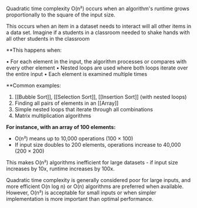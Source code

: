 Quadratic time complexity O(n²) occurs when an algorithm's runtime grows proportionally to the square of the input size.

This occurs when an item in a dataset needs to interact will all other items in a data set. Imagine if a students in a classroom needed to shake hands with all other students in the classroom

**This happens when:

• For each element in the input, the algorithm processes or compares with every other element
• Nested loops are used where both loops iterate over the entire input
• Each element is examined multiple times

**Common examples:

1. [[Bubble Sort]], [[Selection Sort]], [[Insertion Sort]] (with nested loops)
2. Finding all pairs of elements in an [[Array]]
3. Simple nested loops that iterate through all combinations
4. Matrix multiplication algorithms

**For instance, with an array of 100 elements:**

- O(n²) means up to 10,000 operations (100 × 100)
- If input size doubles to 200 elements, operations increase to 40,000 (200 × 200)

This makes O(n²) algorithms inefficient for large datasets - if input size increases by 10x, runtime increases by 100x.

Quadratic time complexity is generally considered poor for large inputs, and more efficient O(n log n) or O(n) algorithms are preferred when available. However,
O(n²) is acceptable for small inputs or when simpler implementation is more important than optimal performance.